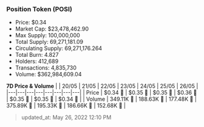 
  ### Position Token (POSI)
  - Price: $0.34
  - Market Cap: $23,478,462.90
  - Max Supply: 100,000,000
  - Total Supply: 69,271,181.09
  - Circulating Supply: 69,271,176.264
  - Total Burn: 4.827
  - Holders: 412,689
  - Transactions: 4,835,730
  - Volume: $362,984,609.04

  **7D Price & Volume**
  | | 20&#x2F;05 | 21&#x2F;05 | 22&#x2F;05 | 23&#x2F;05 | 24&#x2F;05 | 25&#x2F;05 | 26&#x2F;05 |
  |---|---|---|---|---|---|---|---|
  | Price | $0.34 🚀 | $0.35 🚀 | $0.35 🚀 | $0.36 🚀 | $0.35 🔻 | $0.35 🔻 | $0.34 🔻 |
  | Volume | 349.11K 🔻 | 188.63K 🔻 | 177.48K 🔻 | 375.89K 🚀 | 195.33K 🔻 | 186.66K 🔻 | 152.68K 🔻 |

  > updated_at: May 26, 2022 12:10 PM
